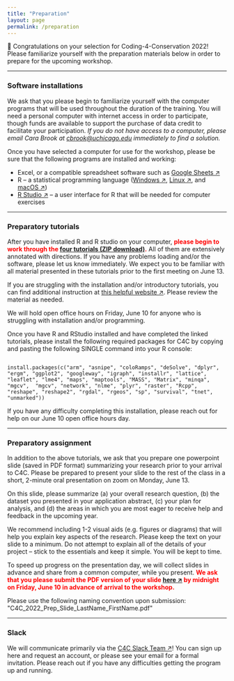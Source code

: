 ```yaml
---
title: "Preparation"
layout: page
permalink: /preparation
---
```



<div class="bs-callout bs-callout-warning">
<p>🥳 Congratulations on your selection for Coding-4-Conservation 2022! <br />
Please familiarize yourself with the preparation materials below in order to prepare for the upcoming workshop.</p>
</div>

---

### **Software installations**

We ask that you please begin to familiarize yourself with the computer programs that will be used throughout the duration of the training. You will need a personal computer with internet access in order to participate, though funds are available to support the purchase of data credit to facilitate your participation. *If you do not have access to a computer, please email Cara Brook at [cbrook@uchicago.edu](cbrook@uchicago.edu) immediately to find a solution.*

Once you have selected a computer for use for the workshop, please be sure that the following programs are installed and working:

* Excel, or a compatible spreadsheet software such as [Google Sheets ↗](https://sheets.google.com)
* R – a statistical programming language ([Windows ↗](https://cran.r-project.org/bin/windows/base/), [Linux ↗](https://cran.r-project.org/bin/linux/), and [macOS ↗](https://cran.r-project.org/bin/macosx/))
* [R Studio ↗](https://www.rstudio.com/products/rstudio/download/) – a user interface for R that will be needed for computer exercises

---

### **Preparatory tutorials**

After you have installed R and R studio on your computer, **<span style="color:red">please begin to work through the [four tutorials (ZIP download)](tutorials/R_tutorials.zip).</span>** All of them are extensively annotated with directions. If you have any problems loading and/or the software, please let us know immediately. We expect you to be familiar with all material presented in these tutorials prior to the first meeting on June 13. 

If you are struggling with the installation and/or introductory tutorials, you can find additional instruction at [this helpful website ↗](https://www.w3schools.com/r/r_intro.asp). Please review the material as needed. 

We will hold open office hours on Friday, June 10 for anyone who is struggling with installation and/or programming.


Once you have R and RStudio installed and have completed the linked tutorials, please install the following required packages for C4C by copying and pasting the following SINGLE command into your R console:


```

install.packages(c("arm", "asnipe", "coloRamps", "deSolve", "dplyr", "ergm", "ggplot2", "googleway", "igraph", "installr", "lattice", "leaflet", "lme4", "maps", "maptools", "MASS", "Matrix", "minqa", "mgcv",  "mgcv", "network", "nlme", "plyr", "raster", "Rcpp", "reshape", "reshape2", "rgdal", "rgeos", "sp", "survival", "tnet", "unmarked"))

```

If you have any difficulty completing this installation, please reach out for help on our June 10 open office hours day.

---

### **Preparatory assignment**

In addition to the above tutorials, we ask that you prepare one powerpoint slide (saved in PDF format) summarizing your research prior to your arrival to C4C. Please be prepared to present your slide to the rest of the class in a short, 2-minute oral presentation on zoom on Monday, June 13.

On this slide, please summarize (a) your overall research question, (b) the dataset you presented in your application abstract, (c) your plan for analysis, and (d) the areas in which you are most eager to receive help and feedback in the upcoming year. 

We recommend including 1-2 visual aids (e.g. figures or diagrams) that will help you explain key aspects of the research. Please keep the text on your slide to a minimum. Do not attempt to explain all of the details of your project – stick to the essentials and keep it simple. You will be kept to time.

To speed up progress on the presentation day, we will collect slides in advance and share from a common computer, while you present. 
**<span style="color:red"> We ask that you please submit the PDF version of your slide [here ↗](https://airtable.com/shrB0M73fZ2HfqBdu) by midnight on Friday, June 10 in advance of arrival to the workshop.</span>**

 Please use the following naming convention upon submission: "C4C_2022_Prep_Slide_LastName_FirstName.pdf"

---

### **Slack**

We will communicate primarily via the [C4C Slack Team ↗](https://coding4conservation.slack.com/)! You can sign up here and request an account, or please see your email for a formal invitation. Please reach out if you have any difficulties getting the program up and running.
